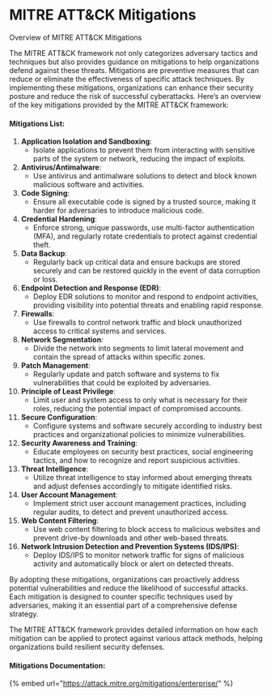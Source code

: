 # MITRE ATT\&CK Mitigations

Overview of MITRE ATT\&CK Mitigations

The MITRE ATT\&CK framework not only categorizes adversary tactics and techniques but also provides guidance on mitigations to help organizations defend against these threats. Mitigations are preventive measures that can reduce or eliminate the effectiveness of specific attack techniques. By implementing these mitigations, organizations can enhance their security posture and reduce the risk of successful cyberattacks. Here’s an overview of the key mitigations provided by the MITRE ATT\&CK framework:

#### Mitigations List: <a href="#mitigations-list" id="mitigations-list"></a>

1. **Application Isolation and Sandboxing**:
   * Isolate applications to prevent them from interacting with sensitive parts of the system or network, reducing the impact of exploits.
2. **Antivirus/Antimalware**:
   * Use antivirus and antimalware solutions to detect and block known malicious software and activities.
3. **Code Signing**:
   * Ensure all executable code is signed by a trusted source, making it harder for adversaries to introduce malicious code.
4. **Credential Hardening**:
   * Enforce strong, unique passwords, use multi-factor authentication (MFA), and regularly rotate credentials to protect against credential theft.
5. **Data Backup**:
   * Regularly back up critical data and ensure backups are stored securely and can be restored quickly in the event of data corruption or loss.
6. **Endpoint Detection and Response (EDR)**:
   * Deploy EDR solutions to monitor and respond to endpoint activities, providing visibility into potential threats and enabling rapid response.
7. **Firewalls**:
   * Use firewalls to control network traffic and block unauthorized access to critical systems and services.
8. **Network Segmentation**:
   * Divide the network into segments to limit lateral movement and contain the spread of attacks within specific zones.
9. **Patch Management**:
   * Regularly update and patch software and systems to fix vulnerabilities that could be exploited by adversaries.
10. **Principle of Least Privilege**:
    * Limit user and system access to only what is necessary for their roles, reducing the potential impact of compromised accounts.
11. **Secure Configuration**:
    * Configure systems and software securely according to industry best practices and organizational policies to minimize vulnerabilities.
12. **Security Awareness and Training**:
    * Educate employees on security best practices, social engineering tactics, and how to recognize and report suspicious activities.
13. **Threat Intelligence**:
    * Utilize threat intelligence to stay informed about emerging threats and adjust defenses accordingly to mitigate identified risks.
14. **User Account Management**:
    * Implement strict user account management practices, including regular audits, to detect and prevent unauthorized access.
15. **Web Content Filtering**:
    * Use web content filtering to block access to malicious websites and prevent drive-by downloads and other web-based threats.
16. **Network Intrusion Detection and Prevention Systems (IDS/IPS)**:
    * Deploy IDS/IPS to monitor network traffic for signs of malicious activity and automatically block or alert on detected threats.

By adopting these mitigations, organizations can proactively address potential vulnerabilities and reduce the likelihood of successful attacks. Each mitigation is designed to counter specific techniques used by adversaries, making it an essential part of a comprehensive defense strategy.

The MITRE ATT\&CK framework provides detailed information on how each mitigation can be applied to protect against various attack methods, helping organizations build resilient security defenses.

#### Mitigations Documentation: <a href="#mitigations-documentation" id="mitigations-documentation"></a>

{% embed url="https://attack.mitre.org/mitigations/enterprise/" %}

